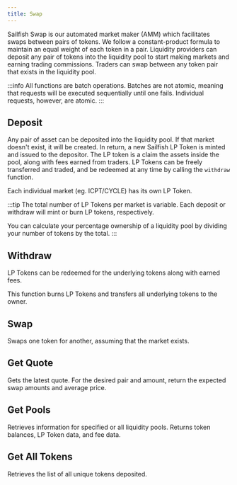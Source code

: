 ```yaml
---
title: Swap
---
```


Sailfish Swap is our automated market maker (AMM) which facilitates swaps between pairs of tokens. We follow a constant-product formula to maintain an equal weight of each token in a pair. Liquidity providers can deposit any pair of tokens into the liquidity pool to start making markets and earning trading commissions. Traders can swap between any token pair that exists in the liquidity pool.

:::info
All functions are batch operations. Batches are not atomic, meaning that requests will be executed sequentially until one fails. Individual requests, however, are atomic.
:::

## Deposit

Any pair of asset can be deposited into the liquidity pool. If that market doesn't exist, it will be created. In return, a new Sailfish LP Token is minted and issued to the depositor. The LP token is a claim the assets inside the pool, along with fees earned from traders. LP Tokens can be freely transferred and traded, and be redeemed at any time by calling the `withdraw` function.

Each individual market (eg. ICPT/CYCLE) has its own LP Token.

:::tip
The total number of LP Tokens per market is variable. Each deposit or withdraw will mint or burn LP tokens, respectively.

You can calculate your percentage ownership of a liquidity pool by dividing your number of tokens by the total.
:::

## Withdraw

LP Tokens can be redeemed for the underlying tokens along with earned fees.

This function burns LP Tokens and transfers all underlying tokens to the owner.

## Swap

Swaps one token for another, assuming that the market exists.

## Get Quote

Gets the latest quote. For the desired pair and amount, return the expected swap amounts and average price.

## Get Pools

Retrieves information for specified or all liquidity pools. Returns token balances, LP Token data, and fee data.

## Get All Tokens

Retrieves the list of all unique tokens deposited.
